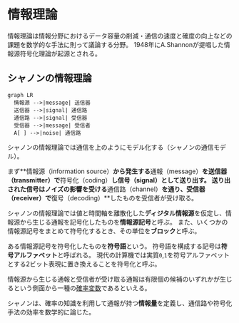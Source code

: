 # 情報理論

情報理論は情報分野におけるデータ容量の削減・通信の速度と確度の向上などの課題を数学的な手法に則って議論する分野。
1948年にA.Shannonが提唱した情報源符号化理論が起源とされる。

## シャノンの情報理論

```mermaid
graph LR
  情報源 -->|message| 送信器
  送信器 -->|signal| 通信路
  通信路 -->|signal| 受信器
  受信器 -->|message| 受信者
  A[ ] -->|noise| 通信路
```

シャノンの情報理論では通信を上のようにモデル化する（シャノンの通信モデル）。

まず**情報源（information source）**から発生する**通報（message）**を送信器（transmitter）で**符号化（coding）**し信号（signal）として送り出す。
送り出された信号はノイズの影響を受ける**通信路（channel）**を通り、受信器（receiver）で**復号（decoding）**したものを受信者が受け取る。

シャノンの情報理論では値と時間軸を離散化した**ディジタル情報源**を仮定し、情報源から生じる通報を記号化したものを**情報源記号**と呼ぶ。
また、いくつかの情報源記号をまとめて符号化するとき、その単位を**ブロック**と呼ぶ。

ある情報源記号を符号化したものを**符号語**という。
符号語を構成する記号は**符号アルファベット**と呼ばれる。
現代の計算機では実質`0`,`1`を符号アルファベットとする2ビット表現に置き換えることを符号化と呼ぶ。

情報源から生じる通報と受信者が受け取る通報は有限個の候補のいずれかが生じるという側面から一種の[確率変数](../../mathematics/statistics/random_variable.md)であるといえる。

シャノンは、確率の知識を利用して通報が持つ**情報量**を定義し、通信路や符号化手法の効率を数学的に論じた。
